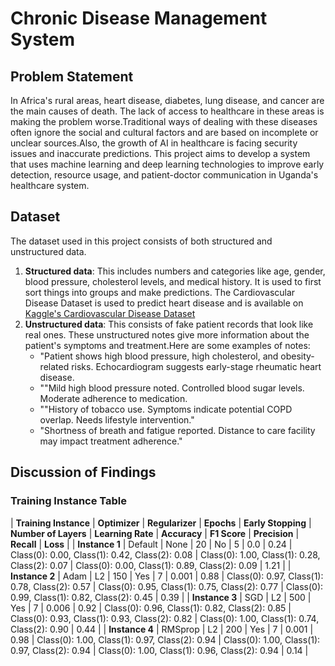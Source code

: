 # Chronic Disease Management System
## Problem Statement
In Africa's rural areas, heart disease, diabetes, lung disease, and cancer are the main causes of death. The lack of access to healthcare in these areas is making the problem worse.Traditional ways of dealing with these diseases often ignore the social and cultural factors and are based on incomplete or unclear sources.Also, the growth of AI in healthcare is facing security issues and inaccurate predictions. This project aims to develop a system that uses machine learning and deep learning technologies to improve early detection, resource usage, and patient-doctor communication in Uganda's healthcare system.
## Dataset
The dataset used in this project consists of both structured and unstructured data.
1. **Structured data**: This includes numbers and categories like age, gender, blood pressure, cholesterol levels, and medical history. It is used to first sort things into groups and make predictions. The Cardiovascular Disease Dataset is used to predict heart disease and is available on [Kaggle's Cardiovascular Disease Dataset](https://www.kaggle.com/datasets/sulianova/cardiovascular-disease-dataset)
2. **Unstructured data**: This consists of fake patient records that look like real ones. These unstructured notes give more information about the patient's symptoms and treatment.Here are some examples of notes:
   - "Patient shows high blood pressure, high cholesterol, and obesity-related risks. Echocardiogram suggests early-stage rheumatic heart disease.
   - ""Mild high blood pressure noted. Controlled blood sugar levels. Moderate adherence to medication.
   - ""History of tobacco use. Symptoms indicate potential COPD overlap. Needs lifestyle intervention."
   - "Shortness of breath and fatigue reported. Distance to care facility may impact treatment adherence."
## Discussion of Findings
### Training Instance Table
| **Training Instance** | **Optimizer** | **Regularizer** | **Epochs** | **Early Stopping** | **Number of Layers** | **Learning Rate** | **Accuracy** | **F1 Score** | **Precision** | **Recall** | **Loss** |
| **Instance 1** | Default | None | 20 | No | 5 | 0.0 | 0.24 | Class(0): 0.00, Class(1): 0.42, Class(2): 0.08 | Class(0): 1.00, Class(1): 0.28, Class(2): 0.07 | Class(0): 0.00, Class(1): 0.89, Class(2): 0.09 | 1.21 |
| **Instance 2** | Adam | L2 | 150 | Yes | 7 | 0.001 | 0.88 | Class(0): 0.97, Class(1): 0.78, Class(2): 0.57 | Class(0): 0.95, Class(1): 0.75, Class(2): 0.77 | Class(0): 0.99, Class(1): 0.82, Class(2): 0.45 | 0.39 |
| **Instance 3** | SGD | L2 | 500 | Yes | 7 | 0.006 | 0.92 | Class(0): 0.96, Class(1): 0.82, Class(2): 0.85 | Class(0): 0.93, Class(1): 0.93, Class(2): 0.82 | Class(0): 1.00, Class(1): 0.74, Class(2): 0.90 | 0.44 |
| **Instance 4** | RMSprop | L2 | 200 | Yes | 7 | 0.001 | 0.98 | Class(0): 1.00, Class(1): 0.97, Class(2): 0.94 | Class(0): 1.00, Class(1): 0.97, Class(2): 0.94 | Class(0): 1.00, Class(1): 0.96, Class(2): 0.94 | 0.14 |
